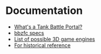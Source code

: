 # Documentation

- [What's a Tank Battle Portal?](definition_of_tank_battle_portal.md)
- [bbzfc specs](bbzfc_specs.md)
- [List of possible 3D game engines](possible_3d_game_engines.md)
- [For historical reference](for_historical_reference.md)
